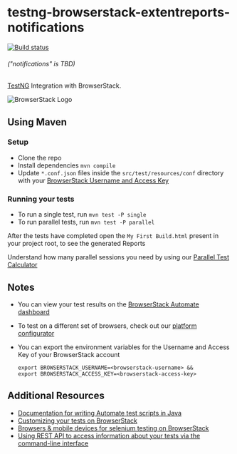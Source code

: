# testng-browserstack-extentreports-notifications

[![Build status](https://dev.azure.com/madhav0846/trial/_apis/build/status/trial-Maven-CI)](https://dev.azure.com/madhav0846/trial/_build/latest?definitionId=-1)

###### ("notifications" is TBD)
[TestNG](http://testng.org) Integration with BrowserStack.



![BrowserStack Logo](https://d98b8t1nnulk5.cloudfront.net/production/images/layout/logo-header.png?1469004780)

## Using Maven

### Setup

* Clone the repo
* Install dependencies `mvn compile`
* Update `*.conf.json` files inside the `src/test/resources/conf` directory with your [BrowserStack Username and Access Key](https://www.browserstack.com/accounts/settings)

### Running your tests

- To run a single test, run `mvn test -P single`
- To run parallel tests, run `mvn test -P parallel`

After the tests have completed open the `My First Build.html` present in your project root, to see the generated Reports



 Understand how many parallel sessions you need by using our [Parallel Test Calculator](https://www.browserstack.com/automate/parallel-calculator?ref=github)
 


## Notes
* You can view your test results on the [BrowserStack Automate dashboard](https://www.browserstack.com/automate)
* To test on a different set of browsers, check out our [platform configurator](https://www.browserstack.com/automate/java#setting-os-and-browser)
* You can export the environment variables for the Username and Access Key of your BrowserStack account

  ```
  export BROWSERSTACK_USERNAME=<browserstack-username> &&
  export BROWSERSTACK_ACCESS_KEY=<browserstack-access-key>
  ```

## Additional Resources
* [Documentation for writing Automate test scripts in Java](https://www.browserstack.com/automate/java)
* [Customizing your tests on BrowserStack](https://www.browserstack.com/automate/capabilities)
* [Browsers & mobile devices for selenium testing on BrowserStack](https://www.browserstack.com/list-of-browsers-and-platforms?product=automate)
* [Using REST API to access information about your tests via the command-line interface](https://www.browserstack.com/automate/rest-api)
